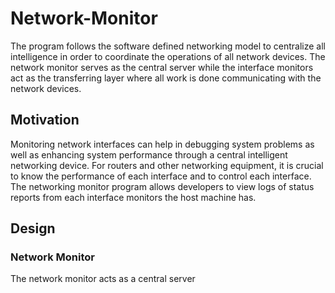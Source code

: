 # Network-Monitor

The program follows the software defined networking model to centralize all intelligence in order to coordinate the operations of all network devices. 
The network monitor serves as the central server while the interface monitors act as the transferring layer where all work is done communicating with the network devices.



## Motivation

Monitoring network interfaces can help in debugging system problems as well as enhancing system performance through a central intelligent networking device.
For routers and other networking equipment, it is crucial to know the performance of each interface and to control each interface.
The networking monitor program allows developers to view logs of status reports from each interface monitors the host machine has.


## Design

### Network Monitor
The network monitor acts as a central server
